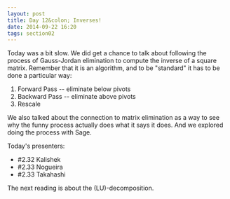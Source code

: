 ```yaml
---
layout: post
title: Day 12&colon; Inverses!
date: 2014-09-22 16:20
tags: section02
---
```


Today was a bit slow. We did get a chance to talk about following the process
of Gauss-Jordan elimination to compute the inverse of a square matrix. Remember
that it is an algorithm, and to be "standard" it has to be done a particular way:

1. Forward Pass -- eliminate below pivots
2. Backward Pass -- eliminate above pivots
3. Rescale

We also talked about the connection to matrix elimination as a way to see why
the funny process actually does what it says it does. And we explored doing the
process with Sage.

Today's presenters:

  * \#2.32 Kalishek
  * \#2.33 Nogueira
  * \#2.33 Takahashi

The next reading is about the \(LU\)-decomposition.
